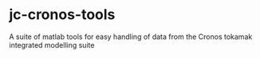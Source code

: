 jc-cronos-tools
===============

A suite of matlab tools for easy handling of data from the Cronos tokamak integrated modelling suite
